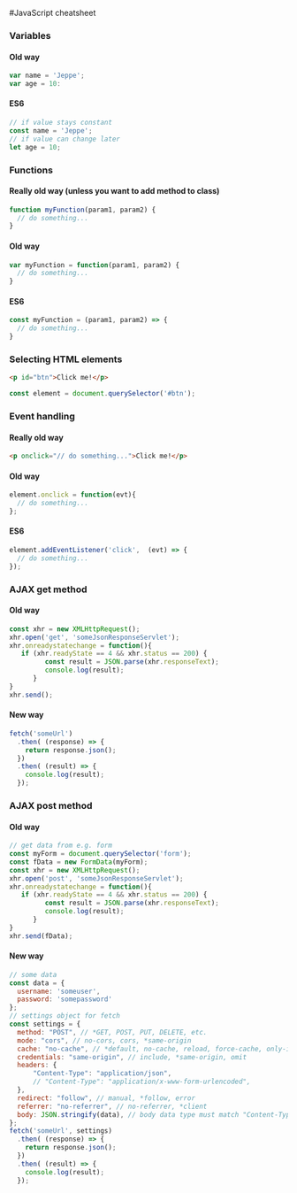 #JavaScript cheatsheet

### Variables
#### Old way
```javascript
var name = 'Jeppe';
var age = 10:
```

#### ES6
```javascript
// if value stays constant
const name = 'Jeppe';
// if value can change later
let age = 10;
```

### Functions
#### Really old way (unless you want to add method to class)
```javascript
function myFunction(param1, param2) {
  // do something... 
}
```
#### Old way
```javascript
var myFunction = function(param1, param2) {
  // do something...
}
```
#### ES6
```javascript
const myFunction = (param1, param2) => {
  // do something...
}
```

### Selecting HTML elements
```html
<p id="btn">Click me!</p>
```
```javascript
const element = document.querySelector('#btn');
```

### Event handling
#### Really old way
```html
<p onclick="// do something...">Click me!</p>
```
#### Old way
```javascript
element.onclick = function(evt){
  // do something...
};
```
#### ES6
```javascript
element.addEventListener('click',  (evt) => {
  // do something...
});
```

### AJAX get method
#### Old way
```javascript
const xhr = new XMLHttpRequest();
xhr.open('get', 'someJsonResponseServlet');
xhr.onreadystatechange = function(){
   if (xhr.readyState == 4 && xhr.status == 200) {
         const result = JSON.parse(xhr.responseText);
         console.log(result);
      }
}
xhr.send();
```
#### New way
```javascript
fetch('someUrl')
  .then( (response) => {
    return response.json();
  })
  .then( (result) => {
    console.log(result);
  });
```

### AJAX post method
#### Old way
```javascript
// get data from e.g. form
const myForm = document.querySelector('form');
const fData = new FormData(myForm);
const xhr = new XMLHttpRequest();
xhr.open('post', 'someJsonResponseServlet');
xhr.onreadystatechange = function(){
   if (xhr.readyState == 4 && xhr.status == 200) {
         const result = JSON.parse(xhr.responseText);
         console.log(result);
      }
}
xhr.send(fData);
```
#### New way
```javascript
// some data
const data = {
  username: 'someuser',
  password: 'somepassword'
};
// settings object for fetch 
const settings = {
  method: "POST", // *GET, POST, PUT, DELETE, etc.
  mode: "cors", // no-cors, cors, *same-origin
  cache: "no-cache", // *default, no-cache, reload, force-cache, only-if-cached
  credentials: "same-origin", // include, *same-origin, omit
  headers: {
      "Content-Type": "application/json",
      // "Content-Type": "application/x-www-form-urlencoded",
  },
  redirect: "follow", // manual, *follow, error
  referrer: "no-referrer", // no-referrer, *client
  body: JSON.stringify(data), // body data type must match "Content-Type" header  
};
fetch('someUrl', settings)
  .then( (response) => {
    return response.json();
  })
  .then( (result) => {
    console.log(result);
  });
```
